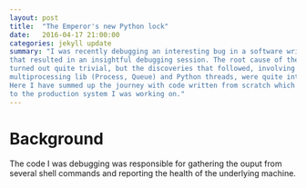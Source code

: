 ```yaml
---
layout: post
title:  "The Emperor's new Python lock"
date:   2016-04-17 21:00:00
categories: jekyll update
summary: "I was recently debugging an interesting bug in a software written in Python
that resulted in an insightful debugging session. The root cause of the bug itself
turned out quite trivial, but the discoveries that followed, involving  mainly Python 
multiprocessing lib (Process, Queue) and Python threads, were quite interesting!
Here I have summed up the journey with code written from scratch which is equivalent
to the production system I was working on."
---
```


Background
=======
The code I was debugging was responsible for gathering the ouput from several 
shell commands and reporting the health of the underlying machine. 
